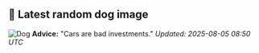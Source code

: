 ## 🐶 Latest random dog image
![Dog](https://images.dog.ceo/breeds/greyhound-italian/n02091032_6179.jpg)
**Advice:** "Cars are bad investments."
*Updated: 2025-08-05 08:50 UTC*
